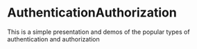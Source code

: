 # AuthenticationAuthorization
This is a simple presentation and demos of the popular types of authentication and authorization
